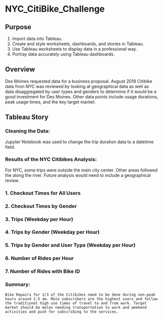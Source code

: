 # NYC_CitiBike_Challenge

## Purpose

1. Import data into Tableau.
2. Create and style worksheets, dashboards, and stories in Tableau.
3. Use Tableau worksheets to display data in a professional way.
4. Portray data accurately using Tableau dashboards.

## Overview

Des Moines requested data for a business proposal. August 2019 Citibike data from NYC was reviewed by looking at geographical data as well as data disaggregated by user types and genders to determine if it would be a good investment for Des Moines. Other data points include usage durations, peak usage times, and the key target market.

## Tableau Story

### Cleaning the Data:

Jupyter Notebook was used to change the trip duration data to a datetime field.

### Results of the NYC Citibikes Analysis:

For NYC, some trips were outside the main city center. Other areas followed the along the river. Future analysis would need to include a geographical review.

### 1. Checkout Times for All Users
### 2. Checkout Times by Gender
### 3. Trips (Weekday per Hour)
### 4. Trips by Gender (Weekday per Hour)
### 5. Trips by Gender and User Type (Weekday per Hour)
### 6. Number of Rides per Hour
### 7. Number of Rides with Bike ID

### Summary:

    Bike Repairs for 1/3 of the Citibikes need to be done during non-peak hours around 1-5 am. Male subscribers are the highest users and follow the traditional high use times of travel to and from work. Target market should be males needing transportation to work and weekend activities and push for subscribing to the services.
